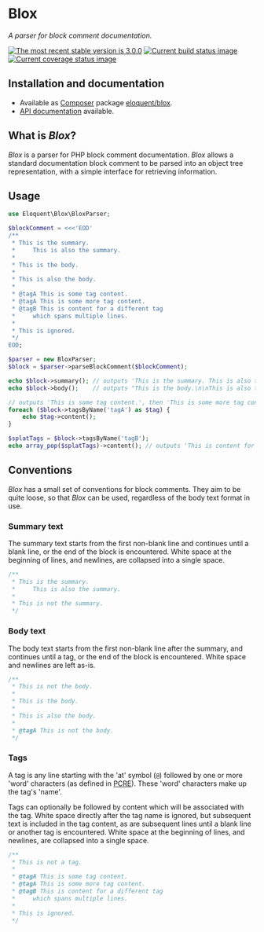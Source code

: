# Blox

*A parser for block comment documentation.*

[![The most recent stable version is 3.0.0]][Semantic versioning]
[![Current build status image]][Current build status]
[![Current coverage status image]][Current coverage status]

## Installation and documentation

* Available as [Composer] package [eloquent/blox].
* [API documentation] available.

## What is *Blox*?

*Blox* is a parser for PHP block comment documentation. *Blox* allows a standard
documentation block comment to be parsed into an object tree representation,
with a simple interface for retrieving information.

## Usage

```php
use Eloquent\Blox\BloxParser;

$blockComment = <<<'EOD'
/**
 * This is the summary.
 *     This is also the summary.
 *
 * This is the body.
 *
 * This is also the body.
 *
 * @tagA This is some tag content.
 * @tagA This is some more tag content.
 * @tagB This is content for a different tag
 *     which spans multiple lines.
 *
 * This is ignored.
 */
EOD;

$parser = new BloxParser;
$block = $parser->parseBlockComment($blockComment);

echo $block->summary(); // outputs 'This is the summary. This is also the summary.'
echo $block->body();    // outputs "This is the body.\n\nThis is also the body."

// outputs 'This is some tag content.', then 'This is some more tag content.'
foreach ($block->tagsByName('tagA') as $tag) {
    echo $tag->content();
}

$splatTags = $block->tagsByName('tagB');
echo array_pop($splatTags)->content(); // outputs 'This is content for a different tag which spans multiple lines.'
```

## Conventions

*Blox* has a small set of conventions for block comments. They aim to be quite
loose, so that *Blox* can be used, regardless of the body text format in use.

### Summary text

The summary text starts from the first non-blank line and continues until a
blank line, or the end of the block is encountered. White space at the beginning
of lines, and newlines, are collapsed into a single space.

```php
/**
 * This is the summary.
 *     This is also the summary.
 *
 * This is not the summary.
 */
```

### Body text

The body text starts from the first non-blank line after the summary, and
continues until a tag, or the end of the block is encountered. White space and
newlines are left as-is.

```php
/**
 * This is not the body.
 *
 * This is the body.
 *
 * This is also the body.
 *
 * @tagA This is not the body.
 */
```

### Tags

A tag is any line starting with the 'at' symbol (`@`) followed by one or more
'word' characters (as defined in [PCRE]). These 'word' characters make up the
tag's 'name'.

Tags can optionally be followed by content which will be associated with the
tag. White space directly after the tag name is ignored, but subsequent text is
included in the tag content, as are subsequent lines until a blank line or
another tag is encountered. White space at the beginning of lines, and newlines,
are collapsed into a single space.

```php
/**
 * This is not a tag.
 *
 * @tagA This is some tag content.
 * @tagA This is some more tag content.
 * @tagB This is content for a different tag
 *     which spans multiple lines.
 *
 * This is ignored.
 */
```

<!-- References -->

[API documentation]: http://lqnt.co/blox/artifacts/documentation/api/
[Composer]: http://getcomposer.org/
[eloquent/blox]: https://packagist.org/packages/eloquent/blox
[PCRE]: http://php.net/pcre

[API documentation]: http://lqnt.co/blox/artifacts/documentation/api/
[Composer]: http://getcomposer.org/
[Current build status image]: http://b.adge.me/travis/eloquent/blox/develop.svg "Current build status for the develop branch"
[Current build status]: https://travis-ci.org/eloquent/blox
[Current coverage status image]: http://b.adge.me/coveralls/eloquent/blox/develop.svg "Current test coverage for the develop branch"
[Current coverage status]: https://coveralls.io/r/eloquent/blox
[eloquent/blox]: https://packagist.org/packages/eloquent/blox
[Semantic versioning]: http://semver.org/
[The most recent stable version is 3.0.0]: http://b.adge.me/:semver-3.0.0-brightgreen.svg "This project uses semantic versioning"
